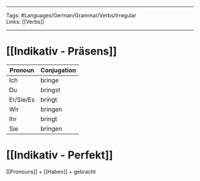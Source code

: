 ___
Tags: #Languages/German/Grammar/Verbs/Irregular  
Links: [[Verbs]]
___
# [[Indikativ - Präsens]]
Pronoun|Conjugation
------------ | ------------
Ich | bringe
Du | bringst
Er/Sie/Es | bringt
Wir | bringen
Ihr | bringt
Sie | bringen


# [[Indikativ - Perfekt]]
[[Pronouns]] + [[Haben]] + gebracht